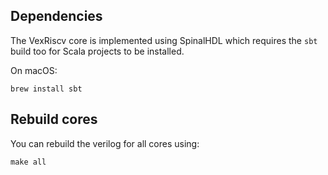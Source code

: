 ## Dependencies

The VexRiscv core is implemented using SpinalHDL which requires the
`sbt` build too for Scala projects to be installed.

On macOS:

    brew install sbt


## Rebuild cores

You can rebuild the verilog for all cores using:

    make all
